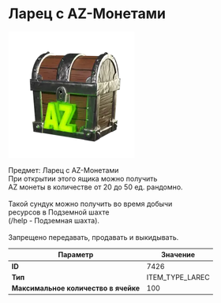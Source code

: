 # Ларец с AZ-Монетами

![Item Image](../img/7426.webp?raw=true)

Предмет: Ларец с AZ-Монетами<br>При открытии этого ящика можно получить<br>AZ монеты в количестве от 20 до 50 ед. рандомно.<br><br>Такой сундук можно получить во время добычи<br>ресурсов в Подземной шахте<br>(/help - Подземная шахта).<br><br>Запрещено передавать, продавать и выкидывать.


| Параметр | Значение |
|----------|----------|
| **ID** | 7426 |
| **Тип** | ITEM_TYPE_LAREC |
| **Максимальное количество в ячейке** | 100 |

